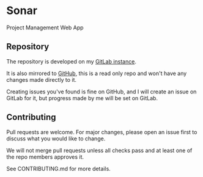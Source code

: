 # Sonar
Project Management Web App

## Repository

The repository is developed on my [GitLab instance](https://gitlab.vylpes.com/Vylpes/Sonar).

It is also mirrored to [GitHub](https://github.com/vylpes/sonar), this is a read only repo and won't have any changes made directly to it.

Creating issues you've found is fine on GitHub, and I will create an issue on GitLab for it, but progress made by me will be set on GitLab.

## Contributing

Pull requests are welcome. For major changes, please open an issue first to discuss what you would like to change.

We will not merge pull requests unless all checks pass and at least one of the repo members approves it.

See CONTRIBUTING.md for more details.